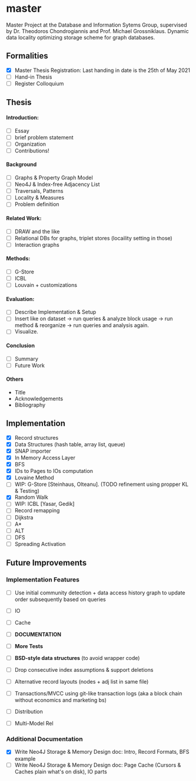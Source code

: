 # master
Master Project at the Database and Information Sytems Group, supervised by Dr. Theodoros Chondrogiannis and Prof. Michael Grossniklaus. Dynamic data locality optimizing storage scheme for graph databases.  

## Formalities
- [x] Master Thesis Registration: Last handing in date is the 25th of May 2021  
- [ ] Hand-in Thesis
- [ ] Register Colloquium

## Thesis  
#### Introduction: 
- [ ] Essay
- [ ] brief problem statement
- [ ] Organization
- [ ] Contributions!

#### Background
- [ ] Graphs & Property Graph Model
- [ ] Neo4J & Index-free Adjacency List
- [ ] Traversals, Patterns
- [ ] Locality & Measures
- [ ] Problem definition

#### Related Work: 
- [ ] DRAW and the like
- [ ] Relational DBs for graphs, triplet stores (locaility setting in those)
- [ ] Interaction graphs

#### Methods: 
- [ ] G-Store
- [ ] ICBL
- [ ] Louvain + customizations

#### Evaluation:
- [ ] Describe Implementation & Setup
- [ ] Insert like on dataset -> run queries & analyze block usage -> run method & reorganize -> run queries and analysis again. 
- [ ] Visualize.

#### Conclusion
- [ ] Summary
- [ ] Future Work

#### Others
- Title
- Acknowledgements
- Bibliography

## Implementation
- [x] Record structures  
- [x] Data Structures (hash table, array list, queue)
- [x] SNAP importer
- [x] In Memory Access Layer 
- [x] BFS
- [x] IDs to Pages to IOs computation
- [x] Lovaine Method
- [ ] WIP: G-Store  [Steinhaus, Olteanu]. (TODO refinement using propper KL & Testing)  
- [x] Random Walk
- [ ] WIP: ICBL [Yasar, Gedik]
- [ ] Record remapping
- [ ] Dijkstra
- [ ] A*
- [ ] ALT
- [ ] DFS
- [ ] Spreading Activation

## Future Improvements
### Implementation Features
- [ ] Use initial community detection + data access history graph to update order subsequently based on queries 
- [ ] IO
- [ ] Cache  
- [ ] __DOCUMENTATION__
- [ ] __More Tests__
- [ ] __BSD-style data structures__ (to avoid wrapper code)
- [ ] Drop consecutive index assumptions & support deletions
- [ ] Alternative record layouts (nodes + adj list in same file)
- [ ] Transactions/MVCC using git-like transaction logs (aka a block chain without economics and marketing bs)
- [ ] Distribution
- [ ] Multi-Model Rel


### Additional Documentation
- [x] Write Neo4J Storage & Memory Design doc: Intro, Record Formats, BFS example   
- [ ] Write Neo4J Storage & Memory Design doc: Page Cache (Cursors & Caches plain what's on disk), IO parts  
